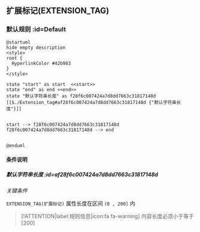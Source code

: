 ## 扩展标记(EXTENSION_TAG) <!-- {docsify-ignore-all} -->

   

### 默认规则 :id=Default

```plantuml
@startuml
hide empty description
<style>
root {
  HyperlinkColor #42b983
}
</style>

state "start" as start  <<start>>
state "end" as end <<end>>
state "默认字符串长度" as f28f6c007424a7d8dd7663c31817148d [[$./Extension_tag#af28f6c007424a7d8dd7663c31817148d {"默认字符串长度"}]]


start --> f28f6c007424a7d8dd7663c31817148d 
f28f6c007424a7d8dd7663c31817148d --> end 


@enduml
```

#### 条件说明

##### 默认字符串长度 :id=af28f6c007424a7d8dd7663c31817148d


*关键条件*


`EXTENSION_TAG(扩展标记)` 属性长度在区间 `(0 , 200]` 内

> [!ATTENTION|label:规则信息|icon:fa fa-warning]
> 内容长度必须小于等于[200]







